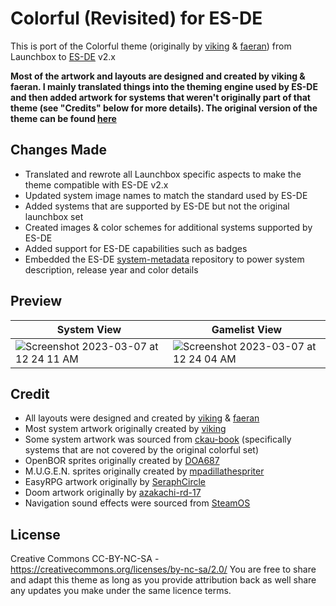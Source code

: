 # Colorful (Revisited) for ES-DE
This is port of the Colorful theme (originally by [viking](https://forums.launchbox-app.com/profile/70421-viking/) & [faeran](https://forums.launchbox-app.com/profile/76940-faeran/)) from Launchbox to [ES-DE](https://es-de.org/) v2.x

**Most of the artwork and layouts are designed and created by viking & faeran.  I mainly translated things into the theming engine used by ES-DE and then added artwork for systems that weren't originally part of that theme (see "Credits" below for more details). The original version of the theme can be found [here](https://forums.launchbox-app.com/files/file/2081-colorful-bigbox-theme)**

## Changes Made
- Translated and rewrote all Launchbox specific aspects to make the theme compatible with ES-DE v2.x
- Updated system image names to match the standard used by ES-DE
- Added systems that are supported by ES-DE but not the original launchbox set
- Created images & color schemes for additional systems supported by ES-DE
- Added support for ES-DE capabilities such as badges
- Embedded the ES-DE [system-metadata](https://gitlab.com/es-de/themes/system-metadata) repository to power system description, release year and color details

## **Preview**

| System View | Gamelist View |
|----|----|
| <img alt="Screenshot 2023-03-07 at 12 24 11 AM" src="https://user-images.githubusercontent.com/1454947/223330523-c3cff969-f779-435f-820a-437eefe9ad4a.png"> | <img alt="Screenshot 2023-03-07 at 12 24 04 AM" src="https://user-images.githubusercontent.com/1454947/223330547-e191b8e8-6feb-4ff9-a097-b3010db2e3a1.png"> |

## **Credit**
- All layouts were designed and created by [viking](https://forums.launchbox-app.com/profile/70421-viking/) & [faeran](https://forums.launchbox-app.com/files/file/2081-colorful-bigbox-theme)
- Most system artwork originally created by [viking](https://forums.launchbox-app.com/profile/70421-viking/)
- Some system artwork was sourced from [ckau-book](https://github.com/CkauNui/ckau-book/tree/master) (specifically systems that are not covered by the original colorful set)
- OpenBOR sprites originally created by [DOA687](https://www.deviantart.com/doa687)
- M.U.G.E.N. sprites originally created by [mpadillathespriter](https://www.deviantart.com/mpadillathespriter)
- EasyRPG artwork originally by [SeraphCircle](https://twitter.com/SeraphCircle)
- Doom artwork originally by [azakachi-rd-17](https://www.deviantart.com/azakachi-rd-17)
- Navigation sound effects were sourced from [SteamOS](https://store.steampowered.com/steamos)

## **License**
Creative Commons CC-BY-NC-SA - https://creativecommons.org/licenses/by-nc-sa/2.0/
You are free to share and adapt this theme as long as you provide attribution back as well share any updates you make under the same licence terms.
